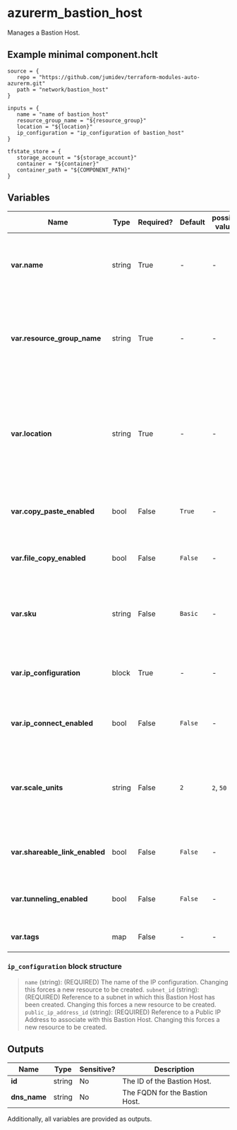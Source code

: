# azurerm_bastion_host

Manages a Bastion Host.

## Example minimal component.hclt

```hcl
source = {
   repo = "https://github.com/jumidev/terraform-modules-auto-azurerm.git" 
   path = "network/bastion_host" 
}

inputs = {
   name = "name of bastion_host" 
   resource_group_name = "${resource_group}" 
   location = "${location}" 
   ip_configuration = "ip_configuration of bastion_host" 
}

tfstate_store = {
   storage_account = "${storage_account}" 
   container = "${container}" 
   container_path = "${COMPONENT_PATH}" 
}

```

## Variables

| Name | Type | Required? |  Default  |  possible values |  Description |
| ---- | ---- | --------- |  ----------- | ----------- | ----------- |
| **var.name** | string | True | -  |  -  |  Specifies the name of the Bastion Host. Changing this forces a new resource to be created. | 
| **var.resource_group_name** | string | True | -  |  -  |  The name of the resource group in which to create the Bastion Host. Changing this forces a new resource to be created. | 
| **var.location** | string | True | -  |  -  |  Specifies the supported Azure location where the resource exists. Changing this forces a new resource to be created. Review [Azure Bastion Host FAQ](https://docs.microsoft.com/azure/bastion/bastion-faq) for supported locations. | 
| **var.copy_paste_enabled** | bool | False | `True`  |  -  |  Is Copy/Paste feature enabled for the Bastion Host. Defaults to `true`. | 
| **var.file_copy_enabled** | bool | False | `False`  |  -  |  Is File Copy feature enabled for the Bastion Host. Defaults to `false`. | 
| **var.sku** | string | False | `Basic`  |  -  |  The SKU of the Bastion Host. Accepted values are `Basic` and `Standard`. Defaults to `Basic`. | 
| **var.ip_configuration** | block | True | -  |  -  |  A `ip_configuration` block. Changing this forces a new resource to be created. | 
| **var.ip_connect_enabled** | bool | False | `False`  |  -  |  Is IP Connect feature enabled for the Bastion Host. Defaults to `false`. | 
| **var.scale_units** | string | False | `2`  |  `2`, `50`  |  The number of scale units with which to provision the Bastion Host. Possible values are between `2` and `50`. Defaults to `2`. | 
| **var.shareable_link_enabled** | bool | False | `False`  |  -  |  Is Shareable Link feature enabled for the Bastion Host. Defaults to `false`. | 
| **var.tunneling_enabled** | bool | False | `False`  |  -  |  Is Tunneling feature enabled for the Bastion Host. Defaults to `false`. | 
| **var.tags** | map | False | -  |  -  |  A mapping of tags to assign to the resource. | 

### `ip_configuration` block structure

>`name` (string): (REQUIRED) The name of the IP configuration. Changing this forces a new resource to be created.
>`subnet_id` (string): (REQUIRED) Reference to a subnet in which this Bastion Host has been created. Changing this forces a new resource to be created.
>`public_ip_address_id` (string): (REQUIRED) Reference to a Public IP Address to associate with this Bastion Host. Changing this forces a new resource to be created.



## Outputs

| Name | Type | Sensitive? | Description |
| ---- | ---- | --------- | --------- |
| **id** | string | No  | The ID of the Bastion Host. | 
| **dns_name** | string | No  | The FQDN for the Bastion Host. | 

Additionally, all variables are provided as outputs.
